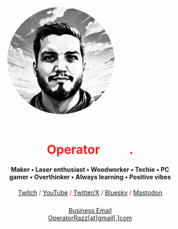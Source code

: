 <div class="container" style="display: flex;
    justify-content: center;
    align-items: center;
    height: 100vh; /* 100% of the viewport height */">
  <div class="content" style="text-align: center; /* Optional: Center text within the container */
    max-width: 80%; /* Optional: Limit content width */">
<div style="display: flex; flex-wrap: wrap; align-items: center;">
  <div style="flex: 0 auto; padding: 10px; box-sizing: border-box;">
    <img src="/assets/images/operatorrazz.png" alt="OperatorRazz" style="border-radius: 50%; width: 250px; height: 250px;" />
  </div>
  <div style="flex: 1; padding: 10px; box-sizing: border-box;">
    <h1><span style="color: #ff201e">Operator</span><span style="color: #ffffff">Razz</span><span style="color: #ff201e">.</span></h1>
    <h4>Maker • Laser enthusiast • Woodworker • Techie • PC gamer • Overthinker • Always learning • Positive vibes</h4>
      <a href="https://www.twitch.tv/operatorrazz">Twitch</a> <span style="color: #ff201e">/</span> <a href="https://www.youtube.com/@operatorrazz/">YouTube</a> <span style="color: #ff201e">/</span> <a href="https://twitter.com/operatorrazz">Twitter/X</a> <span style="color: #ff201e">/</span> <a href="https://bsky.app/profile/operatorrazz.com">Bluesky</a> <span style="color: #ff201e">/</span> <a href="https://mastodon.gamedev.place/@OperatorRazz">Mastodon</a>
  </div>
</div>

<u>Business Email</u><br>
<a href="mailto:operatorrazz@gmail.com">OperatorRazz[at]gmail[.]com
  </div>
</div>
